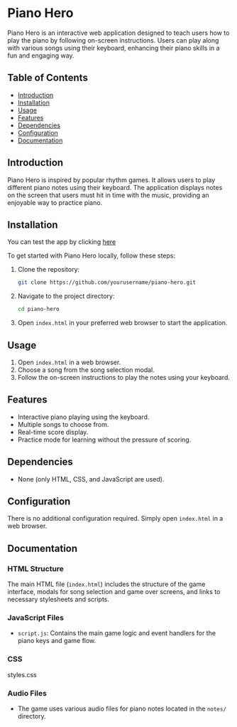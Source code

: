 # Piano Hero

Piano Hero is an interactive web application designed to teach users how to play the piano by following on-screen instructions. Users can play along with various songs using their keyboard, enhancing their piano skills in a fun and engaging way.

## Table of Contents

- [Introduction](#introduction)
- [Installation](#installation)
- [Usage](#usage)
- [Features](#features)
- [Dependencies](#dependencies)
- [Configuration](#configuration)
- [Documentation](#documentation)


## Introduction

Piano Hero is inspired by popular rhythm games. It allows users to play different piano notes using their keyboard. The application displays notes on the screen that users must hit in time with the music, providing an enjoyable way to practice piano.

## Installation

You can test the app by clicking [here](https://marklanders.github.io/pianoHero/) 

To get started with Piano Hero locally, follow these steps:

1. Clone the repository:
   ```bash
   git clone https://github.com/yourusername/piano-hero.git
   ```
2. Navigate to the project directory:
   ```bash
   cd piano-hero
   ```
3. Open `index.html` in your preferred web browser to start the application.


## Usage

1. Open `index.html` in a web browser.
2. Choose a song from the song selection modal.
3. Follow the on-screen instructions to play the notes using your keyboard.

## Features

- Interactive piano playing using the keyboard.
- Multiple songs to choose from.
- Real-time score display.
- Practice mode for learning without the pressure of scoring.

## Dependencies

- None (only HTML, CSS, and JavaScript are used).

## Configuration

There is no additional configuration required. Simply open `index.html` in a web browser.

## Documentation

### HTML Structure

The main HTML file (`index.html`) includes the structure of the game interface, modals for song selection and game over screens, and links to necessary stylesheets and scripts.

### JavaScript Files

- `script.js`: Contains the main game logic and event handlers for the piano keys and game flow.

### CSS

styles.css

### Audio Files

- The game uses various audio files for piano notes located in the `notes/` directory.

